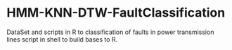 # HMM-KNN-DTW-FaultClassification
DataSet and scripts in R to classification of faults in power transmission lines script in shell to build bases to R.
